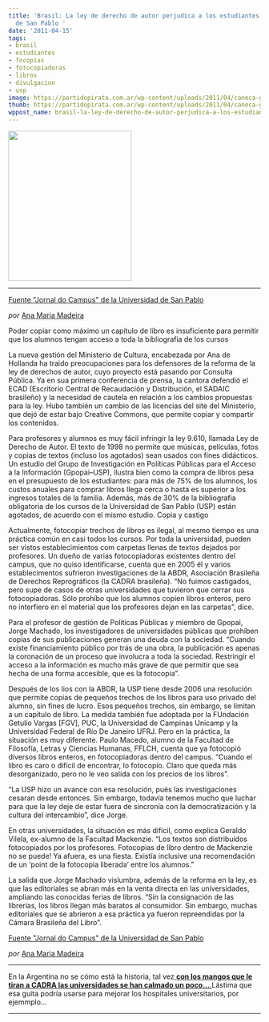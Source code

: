 ```yaml
---
title: 'Brasil: La ley de derecho de autor perjudica a los estudiantes de la Universidad
  de San Pablo '
date: '2011-04-15'
tags:
- brasil
- estudiantes
- focopias
- fotocopiadoras
- libros
- divulgacion
- usp
image: https://partidopirata.com.ar/wp-content/uploads/2011/04/caneca-grande.jpg
thumb: https://partidopirata.com.ar/wp-content/uploads/2011/04/caneca-grande.jpg
wppost_name: brasil-la-ley-de-derecho-de-autor-perjudica-a-los-estudiantes-de-la-universidad-de-san-pablo
---
```


<a href="https://partidopirata.com.ar/wp-content/uploads/2011/04/caneca-grande1.jpg"><img class="aligncenter size-medium wp-image-744" title="caneca grande" src="https://partidopirata.com.ar/wp-content/uploads/2011/04/caneca-grande1-246x300.jpg" alt="" width="246" height="300" /></a>

<hr />

<a href="http://www.jornaldocampus.usp.br/index.php/2011/04/lei-de-direitos-autorais-prejudica-uspianos/" target="_blank">Fuente "Jornal do Campus" de la Universidad de San Pablo</a>

<em>por</em> <a title="Posts de Ana Maria Madeira" href="http://www.jornaldocampus.usp.br/index.php/author/ana-maria-madeira/">Ana Maria Madeira</a>

Poder copiar como máximo un capítulo de libro es insuficiente para permitir que los alumnos tengan acceso a toda la bibliografia de los cursos

La nueva gestión del Ministerio de Cultura, encabezada por Ana de Hollanda ha traido preocupaciones para los defensores de la reforma de la ley de derechos de autor, cuyo proyecto está pasando por Consulta Pública. Ya en sua primera conferencia de prensa, la cantora defendió el ECAD (Escritorio Central de Recaudación y Distribución, el SADAIC brasileño) y la necesidad de cautela en relación a los cambios propuestas para la ley. Hubo también un cambio de las licencias del site del Ministerio, que dejó de estar bajo Creative Commons, que permite copiar y compartir los contenidos.

Para profesores y alumnos es muy fácil infringir la ley 9.610, llamada Ley de Derecho de Autor. El texto de 1998 no permite que músicas, películas, fotos y copias de textos (incluso los agotados) sean usados con fines didácticos. Un estudio del Grupo de Investigación en Políticas Públicas para el Acceso a la Información (Gpopai–USP), ilustra bien como la compra de libros pesa en el presupuesto de los estudiantes: para más de 75% de los alumnos, los custos anuales para comprar libros llega cerca o hasta es superior a los ingresos totales de la familia. Además, más de 30% de la bibliografia obligatoria de los cursos de la Universidad de San Pablo (USP) están agotados, de acuerdo con el mismo estudio.
Copia y castigo

Actualmente, fotocopiar trechos de libros es ilegal, al mesmo tiempo es una práctica común en casi todos los cursos. Por toda la universidad, pueden ser vistos establecimientos com carpetas llenas de textos dejados por profesores. Un dueño de varias fotocopiadoras existentes dentro del campus, que no quiso identificarse, cuenta que en 2005 él y varios establecimentos sufrieron investigaciones de la ABDR, Asociación Brasileña de Derechos Reprográficos (la CADRA brasileña). “No fuimos castigados, pero supe de casos de otras universidades que tuvieron que cerrar sus fotocopiadoras. Sólo prohíbo que los alumnos copien libros enteros, pero no interfiero en el material que los profesores dejan en las carpetas”, dice.

Para el profesor de gestión de Políticas Públicas y miembro de Gpopai, Jorge Machado, los investigadores de universidades públicas que prohíben copias de sus publicaciones generan una deuda con la sociedad. “Cuando existe financiamiento público por trás de una obra, la publicación es apenas la coronación de un proceso que involucra a toda la sociedad. Restringir el acceso a la información es mucho más grave de que permitir que sea hecha de una forma accesible, que es la fotocopia”.

Después de los lios con la ABDR, la USP tiene desde 2006 una resolución  que permite copias de pequeños trechos de los libros para uso privado del alumno, sin fines de lucro. Esos pequeños trechos, sin embargo, se limitan a un capítulo de libro. La medida también fue adoptada por la FUndación Getulio Vargas [FGV], PUC, la Universidad de Campinas Unicamp y la Universidad Federal de Río De Janeiro UFRJ. Pero en la práctica, la situación es muy diferente. Paulo Macedo, alumno de la Facultad de Filosofía, Letras y Ciencias Humanas, FFLCH, cuenta que ya fotocopió diversos libros enteros, en fotocopiadoras dentro del campus. “Cuando el libro es caro o difícil de encontrar, lo fotocopio. Claro que queda más desorganizado, pero no le veo salida con los precios de los libros”.

“La USP hizo un avance con esa resolución, pués las investigaciones cesaran desde entonces. Sin embargo, todavía tenemos mucho que luchar para que la ley deje de estar fuera de sincronía con la democratización y la cultura del intercambio”, dice Jorge.

En otras universidades, la situación es más difícil, como explica Geraldo Vilela, ex-alumno de la Facultad Mackenzie. “Los textos son distribuídos fotocopiados por los profesores. Fotocopias de libro dentro de Mackenzie no se puede! Ya afuera, es una fiesta. Existía inclusive una recomendación de un ‘point de la fotocopia liberada’ entre los alumnos.”

La salida que Jorge Machado vislumbra, además de la reforma en la ley, es que las editoriales se abran más en la venta directa en las universidades, ampliando las conocidas ferias de libros. “Sin la consignación de las librerias, los libros llegan más baratos al consumidor. Sin embargo, muchas editoriales que se abrieron a esa práctica ya fueron repreendidas por la Cámara Brasileña del Libro”.

<a href="http://www.jornaldocampus.usp.br/index.php/2011/04/lei-de-direitos-autorais-prejudica-uspianos/" target="_blank">Fuente "Jornal do Campus" de la Universidad de San  Pablo</a>

<em>por</em> <a title="Posts de Ana Maria Madeira" href="http://www.jornaldocampus.usp.br/index.php/author/ana-maria-madeira/">Ana Maria Madeira</a>

<hr />

En la Argentina no se cómo está la historia, tal vez<a href="http://partido-pirata.blogspot.com/2009/10/algo-mas-sobre-el-convenio-cadra-uba.html"> <strong>con los mangos que le tiran a CADRA las universidades se han calmado un poco...</strong>.</a>Lástima que esa guita podría usarse para mejorar los hospitales universitarios, por ejemmplo...

<hr />

